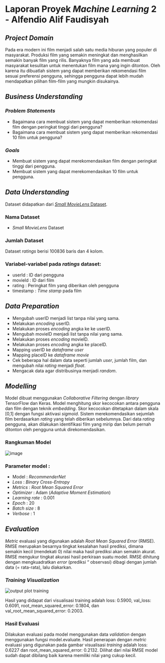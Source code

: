 # Laporan Proyek *Machine Learning* 2 - Alfendio Alif Faudisyah

## *Project Domain*
Pada era modern ini film menjadi salah satu media hiburan yang populer di masyarakat. Produksi film yang semakin meningkat dan menghasilkan semakin banyak film yang rilis. Banyaknya film yang ada membuat masyarakat kesulitan untuk menentukan film mana yang ingin ditonton. Oleh karena itu dibuatlah sistem yang dapat memberikan rekomendasi film sesuai preferensi pengguna, sehingga pengguna dapat lebih mudah mendapatkan pilihan film-film yang mungkin disukainya.

## *Business Understanding*
### *Problem Statements*
- Bagaimana cara membuat sistem yang dapat memberikan rekomendasi film dengan peringkat tinggi dari pengguna?  
- Bagaimana cara membuat sistem yang dapat memberikan rekomendasi 10 film untuk pengguna?

### *Goals*
- Membuat sistem yang dapat merekomendasikan film dengan peringkat tinggi dari pengguna.
- Membuat sistem yang dapat merekomendasikan 10 film untuk pengguna.

## *Data Understanding*
Dataset didapatkan dari [*Small MovieLens* Dataset](http://files.grouplens.org/datasets/movielens/ml-latest-small.zip).

### Nama Dataset
- *Small MovieLens* Dataset

### Jumlah Dataset
Dataset *ratings* berisi 100836 baris dan 4 kolom.

### Variabel-variabel pada *ratings* dataset:
- userId : ID dari pengguna
- movieId : ID dari film
- rating : Peringkat film yang diberikan oleh pengguna
- timestamp  : *Time stamp* pada film

## *Data Preparation*
- Mengubah userID menjadi list tanpa nilai yang sama.
- Melakukan *encoding* userID.
- Melakukan proses *encoding* angka ke ke userID.
- Mengubah movieID menjadi list tanpa nilai yang sama.
- Melakukan proses *encoding* movieID.
- Melakukan proses *encoding* angka ke placeID.
- Mapping userID ke *dataframe* *user*
- Mapping placeID ke *dataframe* *movie*
- Cek beberapa hal dalam data seperti jumlah *user*, jumlah film, dan mengubah nilai *rating* menjadi *float*.
- Mengacak data agar distribusinya menjadi *random*.

## *Modelling*
Model dibuat menggunakan *Collaborative Filtering* dengan *library* TensorFlow dan Keras. Model menghitung skor kecocokan antara pengguna dan film dengan teknik *embedding*. Skor kecocokan ditetapkan dalam skala [0,1] dengan fungsi aktivasi *sigmoid*. Sistem merekomendasikan sejumlah film berdasarkan *rating* yang telah diberikan sebelumnya. Dari data *rating* pengguna, akan dilakukan identifikasi film yang mirip dan belum pernah ditonton oleh pengguna untuk direkomendasikan. 

### Rangkuman Model
![image](https://user-images.githubusercontent.com/73519055/209692272-1bbbe9fa-b3a4-4d2b-bb0a-48fa41a02791.png)

### Parameter model :
- Model : *RecommenderNet*
- *Loss* : *Binary Cross-Entropy*
- *Metrics* : *Root Mean Squared Error*
- *Optimizer* : Adam (*Adaptive Moment Estimation*) 
- *Learning rate* : 0.001
- *Epoch* : 20
- *Batch size* : 8
- *Verbose* : 1

## *Evaluation*
*Metric* evaluasi yang digunakan adalah *Root Mean Squared Error* (RMSE). RMSE merupakan besarnya tingkat kesalahan hasil prediksi, dimana semakin kecil (mendekati 0) nilai maka hasil prediksi akan semakin akurat. RMSE mengukur tingkat akurasi hasil perkiraan suatu model. RMSE dihitung dengan mengkuadratkan *error* (prediksi “ observasi) dibagi dengan jumlah data (= rata-rata), lalu diakarkan.

### *Training Visualization*
![output plot training](https://user-images.githubusercontent.com/73519055/209693012-a605aa93-9239-4f52-aff5-8ce202dfe962.png)

Hasil yang didapat dari visualisasi training adalah loss: 0.5900, val_loss: 0.6091, root_mean_squared_error: 0.1804, dan val_root_mean_squared_error: 0.2003.

### Hasil Evaluasi
Dilakukan evaluasi pada model menggunakan data *validation* dengan menggunakan fungsi model.evaluate. Hasil penerapan dengan *metric* evaluasi yang digunakan pada gambar visualisasi *training* adalah loss: 0.6227 dan root_mean_squared_error: 0.2132. Dilihat dari nilai RMSE model sudah dapat dibilang baik karena memiliki nilai yang cukup kecil.

